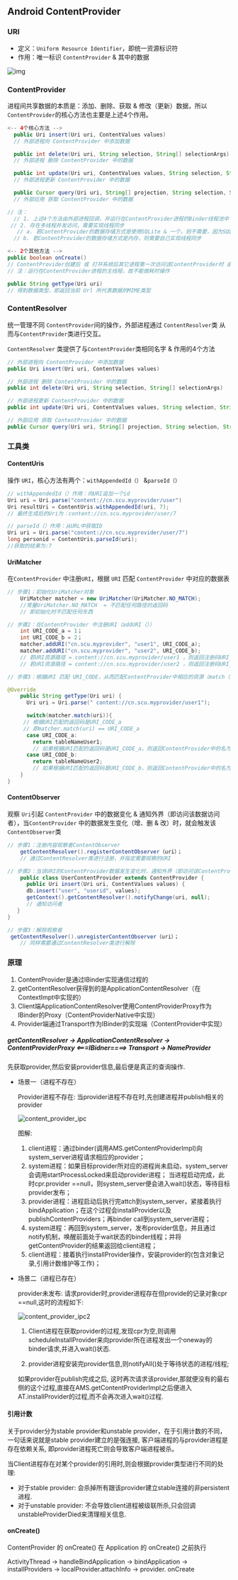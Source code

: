 ## Android ContentProvider

### URI

- 定义：`Uniform Resource Identifier`，即统一资源标识符
- 作用：唯一标识 `ContentProvider` & 其中的数据

![img](assets/android-contentprovider/aHR0cDovL3VwbG9hZC1pbWFnZXMuamlhbnNodS5pby91cGxvYWRfaW1hZ2VzLzk0NDM2NS05NjAxOWEyMDU0ZWIyN2NmLnBuZz9pbWFnZU1vZ3IyL2F1dG8tb3JpZW50L3N0cmlwJTdDaW1hZ2VWaWV3Mi8yL3cvMTI0MA.png)

### ContentProvider

进程间共享数据的本质是：添加、删除、获取 & 修改（更新）数据，所以`ContentProvider`的核心方法也主要是上述4个作用。

```java
<-- 4个核心方法 -->
  public Uri insert(Uri uri, ContentValues values) 
  // 外部进程向 ContentProvider 中添加数据

  public int delete(Uri uri, String selection, String[] selectionArgs) 
  // 外部进程 删除 ContentProvider 中的数据

  public int update(Uri uri, ContentValues values, String selection, String[] selectionArgs)
  // 外部进程更新 ContentProvider 中的数据

  public Cursor query(Uri uri, String[] projection, String selection, String[] selectionArgs,  String sortOrder)　 
  // 外部应用 获取 ContentProvider 中的数据

// 注：
  // 1. 上述4个方法由外部进程回调，并运行在ContentProvider进程的Binder线程池中（不是主线程）
 // 2. 存在多线程并发访问，需要实现线程同步
   // a. 若ContentProvider的数据存储方式是使用SQLite & 一个，则不需要，因为SQLite内部实现好了线程同步，若是多个SQLite则需要，因为SQL对象之间无法进行线程同步
  // b. 若ContentProvider的数据存储方式是内存，则需要自己实现线程同步

<-- 2个其他方法 -->
public boolean onCreate() 
// ContentProvider创建后 或 打开系统后其它进程第一次访问该ContentProvider时 由系统进行调用
// 注：运行在ContentProvider进程的主线程，故不能做耗时操作

public String getType(Uri uri)
// 得到数据类型，即返回当前 Url 所代表数据的MIME类型
```

### ContentResolver

统一管理不同 `ContentProvider`间的操作，外部进程通过 `ContentResolver`类 从而与`ContentProvider`类进行交互。

`ContentResolver` 类提供了与`ContentProvider`类相同名字 & 作用的4个方法

```java
// 外部进程向 ContentProvider 中添加数据
public Uri insert(Uri uri, ContentValues values)　 

// 外部进程 删除 ContentProvider 中的数据
public int delete(Uri uri, String selection, String[] selectionArgs)

// 外部进程更新 ContentProvider 中的数据
public int update(Uri uri, ContentValues values, String selection, String[] selectionArgs)　 

// 外部应用 获取 ContentProvider 中的数据
public Cursor query(Uri uri, String[] projection, String selection, String[] selectionArgs, String sortOrder)
```

### 工具类

#### ContentUris

操作 `URI`，核心方法有两个：`withAppendedId（）` &`parseId（）`

```java
// withAppendedId（）作用：向URI追加一个id
Uri uri = Uri.parse("content://cn.scu.myprovider/user") 
Uri resultUri = ContentUris.withAppendedId(uri, 7);  
// 最终生成后的Uri为：content://cn.scu.myprovider/user/7

// parseId（）作用：从URL中获取ID
Uri uri = Uri.parse("content://cn.scu.myprovider/user/7") 
long personid = ContentUris.parseId(uri); 
//获取的结果为:7
```

#### UriMatcher

在`ContentProvider` 中注册`URI`，根据 `URI` 匹配 `ContentProvider` 中对应的数据表

```java
// 步骤1：初始化UriMatcher对象
    UriMatcher matcher = new UriMatcher(UriMatcher.NO_MATCH); 
    //常量UriMatcher.NO_MATCH  = 不匹配任何路径的返回码
    // 即初始化时不匹配任何东西

// 步骤2：在ContentProvider 中注册URI（addURI（））
    int URI_CODE_a = 1；
    int URI_CODE_b = 2；
    matcher.addURI("cn.scu.myprovider", "user1", URI_CODE_a); 
    matcher.addURI("cn.scu.myprovider", "user2", URI_CODE_b); 
    // 若URI资源路径 = content://cn.scu.myprovider/user1 ，则返回注册码URI_CODE_a
    // 若URI资源路径 = content://cn.scu.myprovider/user2 ，则返回注册码URI_CODE_b

// 步骤3：根据URI 匹配 URI_CODE，从而匹配ContentProvider中相应的资源（match（））

@Override   
    public String getType(Uri uri) {   
      Uri uri = Uri.parse(" content://cn.scu.myprovider/user1");   

      switch(matcher.match(uri)){   
     // 根据URI匹配的返回码是URI_CODE_a
     // 即matcher.match(uri) == URI_CODE_a
      case URI_CODE_a:   
        return tableNameUser1;   
        // 如果根据URI匹配的返回码是URI_CODE_a，则返回ContentProvider中的名为tableNameUser1的表
      case URI_CODE_b:   
        return tableNameUser2;
        // 如果根据URI匹配的返回码是URI_CODE_b，则返回ContentProvider中的名为tableNameUser2的表
    }   
}
```

#### ContentObserver

观察 `Uri`引起 `ContentProvider` 中的数据变化 & 通知外界（即访问该数据访问者），当`ContentProvider` 中的数据发生变化（增、删 & 改）时，就会触发该 `ContentObserver`类

```java
// 步骤1：注册内容观察者ContentObserver
    getContentResolver().registerContentObserver（uri）；
    // 通过ContentResolver类进行注册，并指定需要观察的URI

// 步骤2：当该URI的ContentProvider数据发生变化时，通知外界（即访问该ContentProvider数据的访问者）
    public class UserContentProvider extends ContentProvider { 
      public Uri insert(Uri uri, ContentValues values) { 
      db.insert("user", "userid", values); 
      getContext().getContentResolver().notifyChange(uri, null); 
      // 通知访问者
   } 
}

// 步骤3：解除观察者
 getContentResolver().unregisterContentObserver（uri）；
    // 同样需要通过ContentResolver类进行解除
```

### 原理

1. ContentProvider是通过IBinder实现通信过程的
2. getContentResolver获得到的是ApplicationContentResolver（在ContextImpt中实现的）
3. Client端ApplicationContentResolver使用ContentProviderProxy作为IBinder的Proxy（ContentProviderNative中实现）
4. Provider端通过Transport作为IBinder的实现端（ContentProvider中实现）

##### getContentResolver -> ApplicationContentResolver -> ContentProviderProxy <===IBidner====> Transport -> NameProvider

先获取provider,然后安装provider信息,最后便是真正的查询操作.

- 场景一（进程不存在）

  Provider进程不存在: 当provider进程不存在时,先创建进程并publish相关的provider

  ![content_provider_ipc](assets/android-contentprovider/content_provider_ipc.jpg)

  图解:

  1. client进程：通过binder(调用AMS.getContentProviderImpl)向system_server进程请求相应的provider；
  2. system进程：如果目标provider所对应的进程尚未启动，system_server会调用startProcessLocked来启动provider进程； 当进程启动完成，此时cpr.provider ==null，则system_server便会进入wait()状态，等待目标provider发布；
  3. provider进程：进程启动后执行完attch到system_server，紧接着执行bindApplication；在这个过程会installProvider以及 publishContentProviders；再binder call到system_server进程；
  4. system进程：再回到system_server，发布provider信息，并且通过notify机制，唤醒前面处于wait状态的binder线程；并将 getContentProvider的结果返回给client进程；
  5. client进程：接着执行installProvider操作，安装provider的(包含对象记录,引用计数维护等工作)；

- 场景二（进程已存在）

  provider未发布: 请求provider时,provider进程存在但provide的记录对象cpr ==null,这时的流程如下:

  ![content_provider_ipc2](assets/android-contentprovider/content_provider_ipc2.jpg)

  1. Client进程在获取provider的过程,发现cpr为空,则调用scheduleInstallProvider来向provider所在进程发出一个oneway的binder请求,并进入wait()状态.

  2. provider进程安装完provider信息,则notifyAll()处于等待状态的进程/线程;

  如果provider在publish完成之后, 这时再次请求该provider,那就便没有的最右侧的这个过程,直接在AMS.getContentProviderImpl之后便进入AT.installProvider的过程,而不会再次进入wait()过程.

#### 引用计数

关于provider分为stable provider和unstable provider，在于引用计数的不同，一句话来说就是stable provider建立的是强连接, 客户端进程的与provider进程是存在依赖关系, 即provider进程死亡则会导致客户端进程被杀。

当Client进程存在对某个provider的引用时,则会根据provider类型进行不同的处理:

- 对于stable provider: 会杀掉所有跟该provider建立stable连接的非persistent进程.
- 对于unstable provider: 不会导致client进程被级联所杀,只会回调unstableProviderDied来清理相关信息.

#### onCreate()

ContentProvider 的 onCreate() 在 Application 的 onCreate() 之前执行

ActivityThread -> handleBindApplication -> bindApplication -> installProviders -> localProvider.attachInfo -> provider. onCreate